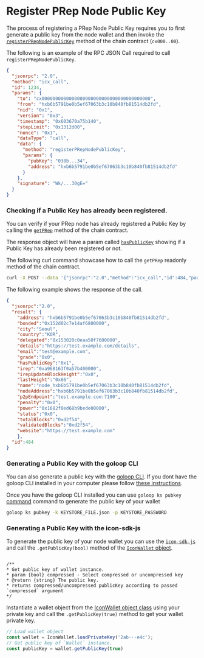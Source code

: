 # Register PRep Node Public Key

The process of registering a PRep Node Public Key requires you to first generate a public key from the node wallet and then invoke the [`registerPRepNodePublicKey`](https://github.com/icon-project/goloop/blob/master/doc/icon_chainscore_api.md#registerprepnodepublickey) method of the chain contract (`cx000..00`).

The following is an example of the RPC JSON Call required to call `registerPRepNodePublicKey`.

```json
{
  "jsonrpc": "2.0",
  "method": "icx_call",
  "id": 1234,
  "params": {
    "to": "cx0000000000000000000000000000000000000000",
    "from": "hxb6b5791be0b5ef67063b3c10b840fb81514db2fd",
    "nid": "0x1",
    "version": "0x3",
    "timestamp": "0x603670a75b140",
    "stepLimit": "0x1312d00",
    "nonce": "0x1",
    "dataType": "call",
    "data": {
      "method": "registerPRepNodePublicKey",
      "params": {
        "pubKey": "038b...34",
        "address": "hxb6b5791be0b5ef67063b3c10b840fb81514db2fd"
      }
    },
    "signature": "Wk/...30gE="
  }
}
```

### Checking if a Public Key has already been registered.

You can verify if your PRep node has already registered a Public Key by calling the [`getPRep`](https://docs.icon.community/icon-stack/client-apis/json-rpc-api/v3#getprep) method of the chain contract.

The response object will have a param called [`hasPublicKey`](https://docs.icon.community/icon-stack/client-apis/javascript-sdk#getpublickey) showing if a Public Key has already been registered or not.

The following curl command showcase how to call the `getPRep` readonly method of the chain contract.

```bash
curl -X POST --data '{"jsonrpc":"2.0","method":"icx_call","id":484,"params":{"to":"cx0000000000000000000000000000000000000000","dataType":"call","data":{"method":"getPRep", "params": {"address": "hxb6b5791be0b5ef67063b3c10b840fb81514db2fd"}}}}' https://RPC_URL:PORT/api/v3
```

The following example shows the response of the call.

```json
{
  "jsonrpc":"2.0",
  "result": {
    "address": "hxb6b5791be0b5ef67063b3c10b840fb81514db2fd",
    "bonded":"0x152d02c7e14af6800000",
    "city":"Seoul",
    "country":"KOR",
    "delegated":"0x153020c0eaa50f7600000",
    "details":"https://test.example.com/details",
    "email":"test@example.com",
    "grade":"0x0",
    "hasPublicKey":"0x1",
    "irep":"0xa968163f0a57b400000",
    "irepUpdateBlockHeight":"0x0",
    "lastHeight":"0x66",
    "name":"node_hxb6b5791be0b5ef67063b3c10b840fb81514db2fd",
    "nodeAddress":"hxb6b5791be0b5ef67063b3c10b840fb81514db2fd",
    "p2pEndpoint":"test.example.com:7100",
    "penalty":"0x0",
    "power":"0x1682f0ed68b9bede00000",
    "status":"0x0",
    "totalBlocks":"0xd2f54",
    "validatedBlocks":"0xd2f54",
    "website":"https://test.example.com"
    },
  "id":484
}
```

### Generating a Public Key with the goloop CLI

You can also generate a public key with the [goloop CLI](https://docs.icon.community/concepts/computational-utilities/goloop). If you dont have the goloop CLI installed in your computer please follow [these instructions](https://docs.icon.community/concepts/computational-utilities/goloop/setup).

Once you have the goloop CLI installed you can use `goloop ks pubkey` [command](https://github.com/icon-project/goloop/blob/master/doc/goloop_cli.md#goloop-ks-pubkey) command to generate the public key of your wallet

```bash
goloop ks pubkey -k KEYSTORE_FILE.json -p KEYSTORE_PASSWORD
```

### Generating a Public Key with the icon-sdk-js

To generate the public key of your node wallet you can use the [`icon-sdk-js`](https://docs.icon.community/icon-stack/client-apis/javascript-sdk) and call the `.getPublicKey(bool)` method of the [`IconWallet` object](https://docs.icon.community/icon-stack/client-apis/javascript-sdk#iconservice-iconwallet-wallet).

```

/**
* Get public key of wallet instance.
* param {bool} compressed - Select compressed or uncompressed key
* @return {string} The public key.
* returns compressed/uncompressed publicKey according to passed `compressed` argument
*/
```

Instantiate a wallet object from the [IconWallet object class](https://docs.icon.community/icon-stack/client-apis/javascript-sdk#iconservice-iconwallet-wallet) using your private key and call the `.getPublicKey(true)` method to get your wallet private key.

```js
// Load wallet object
const wallet = IconWallet.loadPrivateKey('2ab···e4c');
// Get public key of `Wallet` instance.
const publicKey = wallet.getPublicKey(true)
```
